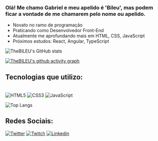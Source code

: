 ### Olá! Me chamo Gabriel e meu apelido é 'Bileu', mas podem ficar a vontade de me chamarem pelo nome ou apelido. 

  - Novato no ramo de programação
  - Praticando como Desenvolvedor Front-End 
  - Atualmente me aprofundando mais em HTML, CSS, JavaScript 
  - Próximos estudos: React, Angular, TypeScript


![TheBILEU's GitHub stats](https://github-readme-stats.vercel.app/api?username=TheBILEU&show_icons=true&theme=radical)

[![TheBILEU's github activity graph](https://github-readme-activity-graph.vercel.app/graph?username=TheBILEU&bg_color=000000&color=ededed&line=ee00ff&point=7a2a2a&area=true&hide_border=true)](https://github.com/TheBILEU/github-readme-activity-graph)

## Tecnologias que utilizo:

<div style="display: inline-block"><br/>
  <img align="center" alt="HTML5" src="https://img.shields.io/badge/HTML5-E34F26?style=for-the-badge&logo=html5&logoColor=white">
   <img align="center" alt="CSS3" src="https://img.shields.io/badge/CSS3-1572B6?style=for-the-badge&logo=css3&logoColor=white">
  <img align="center" alt="JavaScript" src="https://img.shields.io/badge/JavaScript-F7DF1E?style=for-the-badge&logo=javascript&logoColor=black"> 
</div>

<br/>

 ![Top Langs](https://github-readme-stats.vercel.app/api/top-langs/?username=TheBILEU&size_weight=0.5&count_weight=0.5)

## Redes Sociais:
[![Twitter](https://img.shields.io/badge/Twitter-1DA1F2?style=for-the-badge&logo=twitter&logoColor=white
)](https://twitter.com/ebileu)
[![Twitch](https://img.shields.io/badge/Twitch-9146FF?style=for-the-badge&logo=twitch&logoColor=white
)](https://www.twitch.tv/thebileu)
[![Linkedin](https://img.shields.io/badge/LinkedIn-0077B5?style=for-the-badge&logo=linkedin&logoColor=white
)](https://www.linkedin.com/in/gabriel-menezes-266ab7266/)
